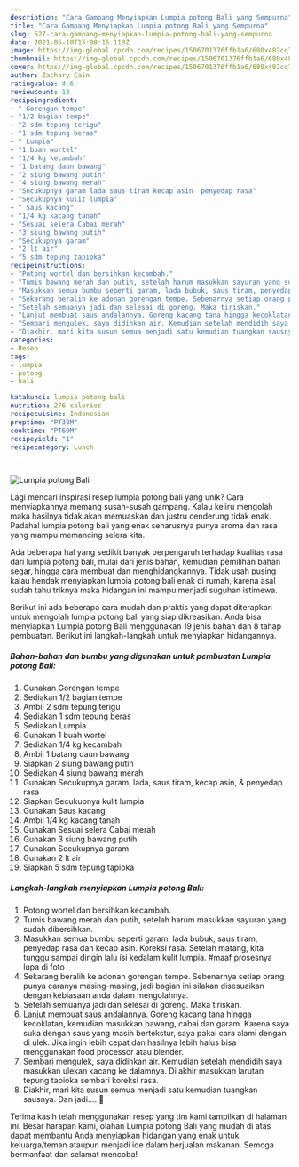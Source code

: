 ```yaml
---
description: "Cara Gampang Menyiapkan Lumpia potong Bali yang Sempurna"
title: "Cara Gampang Menyiapkan Lumpia potong Bali yang Sempurna"
slug: 627-cara-gampang-menyiapkan-lumpia-potong-bali-yang-sempurna
date: 2021-05-10T15:08:15.110Z
image: https://img-global.cpcdn.com/recipes/1506701376ffb1a6/680x482cq70/lumpia-potong-bali-foto-resep-utama.jpg
thumbnail: https://img-global.cpcdn.com/recipes/1506701376ffb1a6/680x482cq70/lumpia-potong-bali-foto-resep-utama.jpg
cover: https://img-global.cpcdn.com/recipes/1506701376ffb1a6/680x482cq70/lumpia-potong-bali-foto-resep-utama.jpg
author: Zachary Cain
ratingvalue: 4.6
reviewcount: 13
recipeingredient:
- " Gorengan tempe"
- "1/2 bagian tempe"
- "2 sdm tepung terigu"
- "1 sdm tepung beras"
- " Lumpia"
- "1 buah wortel"
- "1/4 kg kecambah"
- "1 batang daun bawang"
- "2 siung bawang putih"
- "4 siung bawang merah"
- "Secukupnya garam lada saus tiram kecap asin  penyedap rasa"
- "Secukupnya kulit lumpia"
- " Saus kacang"
- "1/4 kg kacang tanah"
- "Sesuai selera Cabai merah"
- "3 siung bawang putih"
- "Secukupnya garam"
- "2 lt air"
- "5 sdm tepung tapioka"
recipeinstructions:
- "Potong wortel dan bersihkan kecambah."
- "Tumis bawang merah dan putih, setelah harum masukkan sayuran yang sudah dibersihkan."
- "Masukkan semua bumbu seperti garam, lada bubuk, saus tiram, penyedap rasa dan kecap asin. Koreksi rasa. Setelah matang, kita tunggu sampai dingin lalu isi kedalam kulit lumpia. #maaf prosesnya lupa di foto"
- "Sekarang beralih ke adonan gorengan tempe. Sebenarnya setiap orang punya caranya masing-masing, jadi bagian ini silakan disesuaikan dengan kebiasaan anda dalam mengolahnya."
- "Setelah semuanya jadi dan selesai di goreng. Maka tiriskan."
- "Lanjut membuat saus andalannya. Goreng kacang tana hingga kecoklatan, kemudian masukkan bawang, cabai dan garam. Karena saya suka dengan saus yang masih bertekstur, saya pakai cara alami dengan di ulek. Jika ingin lebih cepat dan hasilnya lebih halus bisa menggunakan food processor atau blender."
- "Sembari mengulek, saya didihkan air. Kemudian setelah mendidih saya masukkan ulekan kacang ke dalamnya. Di akhir masukkan larutan tepung tapioka sembari koreksi rasa."
- "Diakhir, mari kita susun semua menjadi satu kemudian tuangkan sausnya. Dan jadi.... 🤗"
categories:
- Resep
tags:
- lumpia
- potong
- bali

katakunci: lumpia potong bali 
nutrition: 276 calories
recipecuisine: Indonesian
preptime: "PT38M"
cooktime: "PT60M"
recipeyield: "1"
recipecategory: Lunch

---
```



![Lumpia potong Bali](https://img-global.cpcdn.com/recipes/1506701376ffb1a6/680x482cq70/lumpia-potong-bali-foto-resep-utama.jpg)

Lagi mencari inspirasi resep lumpia potong bali yang unik? Cara menyiapkannya memang susah-susah gampang. Kalau keliru mengolah maka hasilnya tidak akan memuaskan dan justru cenderung tidak enak. Padahal lumpia potong bali yang enak seharusnya punya aroma dan rasa yang mampu memancing selera kita.

Ada beberapa hal yang sedikit banyak berpengaruh terhadap kualitas rasa dari lumpia potong bali, mulai dari jenis bahan, kemudian pemilihan bahan segar, hingga cara membuat dan menghidangkannya. Tidak usah pusing kalau hendak menyiapkan lumpia potong bali enak di rumah, karena asal sudah tahu triknya maka hidangan ini mampu menjadi suguhan istimewa.




Berikut ini ada beberapa cara mudah dan praktis yang dapat diterapkan untuk mengolah lumpia potong bali yang siap dikreasikan. Anda bisa menyiapkan Lumpia potong Bali menggunakan 19 jenis bahan dan 8 tahap pembuatan. Berikut ini langkah-langkah untuk menyiapkan hidangannya.

<!--inarticleads1-->

##### Bahan-bahan dan bumbu yang digunakan untuk pembuatan Lumpia potong Bali:

1. Gunakan  Gorengan tempe
1. Sediakan 1/2 bagian tempe
1. Ambil 2 sdm tepung terigu
1. Sediakan 1 sdm tepung beras
1. Sediakan  Lumpia
1. Gunakan 1 buah wortel
1. Sediakan 1/4 kg kecambah
1. Ambil 1 batang daun bawang
1. Siapkan 2 siung bawang putih
1. Sediakan 4 siung bawang merah
1. Gunakan Secukupnya garam, lada, saus tiram, kecap asin, &amp; penyedap rasa
1. Siapkan Secukupnya kulit lumpia
1. Gunakan  Saus kacang
1. Ambil 1/4 kg kacang tanah
1. Gunakan Sesuai selera Cabai merah
1. Gunakan 3 siung bawang putih
1. Gunakan Secukupnya garam
1. Gunakan 2 lt air
1. Siapkan 5 sdm tepung tapioka




<!--inarticleads2-->

##### Langkah-langkah menyiapkan Lumpia potong Bali:

1. Potong wortel dan bersihkan kecambah.
1. Tumis bawang merah dan putih, setelah harum masukkan sayuran yang sudah dibersihkan.
1. Masukkan semua bumbu seperti garam, lada bubuk, saus tiram, penyedap rasa dan kecap asin. Koreksi rasa. Setelah matang, kita tunggu sampai dingin lalu isi kedalam kulit lumpia. #maaf prosesnya lupa di foto
1. Sekarang beralih ke adonan gorengan tempe. Sebenarnya setiap orang punya caranya masing-masing, jadi bagian ini silakan disesuaikan dengan kebiasaan anda dalam mengolahnya.
1. Setelah semuanya jadi dan selesai di goreng. Maka tiriskan.
1. Lanjut membuat saus andalannya. Goreng kacang tana hingga kecoklatan, kemudian masukkan bawang, cabai dan garam. Karena saya suka dengan saus yang masih bertekstur, saya pakai cara alami dengan di ulek. Jika ingin lebih cepat dan hasilnya lebih halus bisa menggunakan food processor atau blender.
1. Sembari mengulek, saya didihkan air. Kemudian setelah mendidih saya masukkan ulekan kacang ke dalamnya. Di akhir masukkan larutan tepung tapioka sembari koreksi rasa.
1. Diakhir, mari kita susun semua menjadi satu kemudian tuangkan sausnya. Dan jadi.... 🤗




Terima kasih telah menggunakan resep yang tim kami tampilkan di halaman ini. Besar harapan kami, olahan Lumpia potong Bali yang mudah di atas dapat membantu Anda menyiapkan hidangan yang enak untuk keluarga/teman ataupun menjadi ide dalam berjualan makanan. Semoga bermanfaat dan selamat mencoba!
